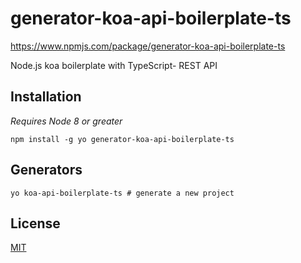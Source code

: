 # generator-koa-api-boilerplate-ts
<https://www.npmjs.com/package/generator-koa-api-boilerplate-ts>

Node.js koa boilerplate with TypeScript- REST API   

## Installation

_Requires Node 8 or greater_

```shell
npm install -g yo generator-koa-api-boilerplate-ts
```

## Generators

```shell
yo koa-api-boilerplate-ts # generate a new project
```

## License
[MIT](LICENSE)
